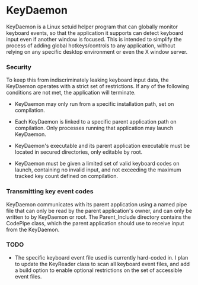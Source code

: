 # KeyDaemon
  KeyDaemon is a Linux setuid helper program that can globally monitor keyboard events, so that the application it supports can detect keyboard input even if another window is focused. This is intended to simplify the process of adding global hotkeys/controls to any application, without relying on any specific desktop environment or even the X window server.

### Security
To keep this from indiscriminately leaking keyboard input data, the KeyDaemon operates with a strict set of restrictions. If any of the following conditions are not met, the application will terminate.

- KeyDaemon may only run from a specific installation path, set on compilation.

- Each KeyDaemon is linked to a specific parent application path on compilation. Only processes running that application may launch KeyDaemon.

- KeyDaemon's executable and its parent application executable must be located in secured directories, only editable by root.

- KeyDaemon must be given a limited set of valid keyboard codes on launch, containing no invalid input, and not exceeding the maximum tracked key count defined on compilation.

### Transmitting key event codes
 KeyDaemon communicates with its parent application using a named pipe file that can only be read by the parent application's owner, and can only be written to by KeyDaemon or root. The Parent_Include directory contains the CodePipe class, which the parent application should use to receive input from the KeyDaemon.

### TODO
- The specific keyboard event file used is currently hard-coded in. I plan to update the KeyReader class to scan all keyboard event files, and add a build option to enable optional restrictions on the set of accessible event files.
